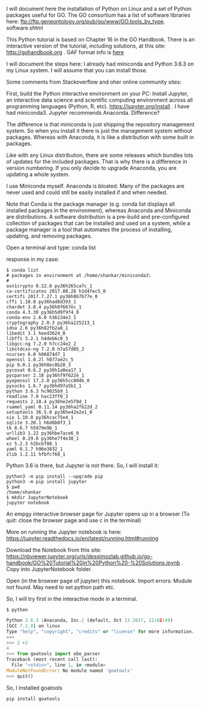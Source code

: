 I will document here the installation of Python on Linux and a set of Python packages useful for GO.
The GO consortium has a list of software libraries here: ftp://ftp.geneontology.org/pub/go/www/GO.tools_by_type. software.shtml

This Python tutorial is based on Chapter 16 in the GO Handbook. There is an interactive version of the tutorial, including solutions, at this site: http://gohandbook.org . GAF format info is [here](http://geneontology.org/page/go-annotation-file-gaf-format-21)

I will document the steps here: I already had miniconda and Python 3.6.3 on my Linux system. I will assume that you can install those.

Some comments from Stackoverflow and oher online community sites:

First, build the Python interactive environment on your PC: Install Jupyter, an  interactive data science and scientific computing environment across all programming languages (Python, R, etc). https://jupyter.org/install . I have had miniconda3. Jupyter recommends Anaconda. Difference?

The difference is that miniconda is just shipping the repository management system. So when you install it there is just the management system without packages. Whereas with Anaconda, it is like a distribution with some built in packages.

Like with any Linux distribution, there are some releases which bundles lots of updates for the included packages. That is why there is a difference in version numbering. If you only decide to upgrade Anaconda, you are updating a whole system.

I use Miniconda myself. Anaconda is bloated. Many of the packages are never used and could still be easily installed if and when needed.

Note that Conda is the package manager (e.g. conda list displays all installed packages in the environment), whereas Anaconda and Miniconda are distributions. A software distribution is a pre-build and pre-configured collection of packages that can be installed and used on a system, while a package manager is a tool that automates the process of installing, updating, and removing packages.

Open a terminal and type:
conda list

response in my case:
```
$ conda list
# packages in environment at /home/shankar/miniconda3:
#
asn1crypto 0.22.0 py36h265ca7c_1
ca-certificates 2017.08.26 h1d4fec5_0
certifi 2017.7.27.1 py36h8b7b77e_0
cffi 1.10.0 py36had8d393_1
chardet 3.0.4 py36h0f667ec_1
conda 4.3.30 py36h5d9f9f4_0
conda-env 2.6.0 h36134e3_1
cryptography 2.0.3 py36ha225213_1
idna 2.6 py36h82fb2a8_1
libedit 3.1 heed3624_0
libffi 3.2.1 h4deb6c0_3
libgcc-ng 7.2.0 h7cc24e2_2
libstdcxx-ng 7.2.0 h7a57d05_2
ncurses 6.0 h06874d7_1
openssl 1.0.2l h077ae2c_5
pip 9.0.1 py36h8ec8b28_3
pycosat 0.6.2 py36h1a0ea17_1
pycparser 2.18 py36hf9f622e_1
pyopenssl 17.2.0 py36h5cc804b_0
pysocks 1.6.7 py36hd97a5b1_1
python 3.6.3 hc9025b9_1
readline 7.0 hac23ff0_3
requests 2.18.4 py36he2e5f8d_1
ruamel_yaml 0.11.14 py36ha2fb22d_2
setuptools 36.5.0 py36he42e2e1_0
six 1.10.0 py36hcac75e4_1
sqlite 3.20.1 h6d8b0f3_1
tk 8.6.7 h5979e9b_1
urllib3 1.22 py36hbe7ace6_0
wheel 0.29.0 py36he7f4e38_1
xz 5.2.3 h2bcbf08_1
yaml 0.1.7 h96e3832_1
zlib 1.2.11 hfbfcf68_1
```

Python 3.6 is there, but Jupyter is not there. So, I will install it:

```
python3 -m pip install --upgrade pip
python3 -m pip install jupyter
$ pwd
/home/shankar
$ mkdir JupyterNotebook
jupyter notebook
```
An empgy interactive browser page for Jupyter opens up in a browser (To quit: close the browser page and use <ctrl>c in the terminal)

More on running the Jupyter notebook is here: https://jupyter.readthedocs.io/en/latest/running.html#running 

Download the Notebook from this site: https://nbviewer.jupyter.org/urls/dessimozlab.github.io/go-handbook/GO%20Tutorial%20in%20Python%20-%20Solutions.ipynb . Copy into JupyterNotebook folder.

Open (in the browser page of jupyter) this notebook. Import errors: Module not found. May need to set python path etc.

So, I will try first in the interactive mode in a terminal.

```
$ python
```

```python
Python 3.6.3 |Anaconda, Inc.| (default, Oct 13 2017, 12:02:49) 
[GCC 7.2.0] on linux
Type "help", "copyright", "credits" or "license" for more information.
>>> 
>>> 2 +2
4
>>> from goatools import obo_parser
Traceback (most recent call last):
  File "<stdin>", line 1, in <module>
ModuleNotFoundError: No module named 'goatools'
>>> quit()
```
So, I installed goatools
```python
pip install goatools
```


 



